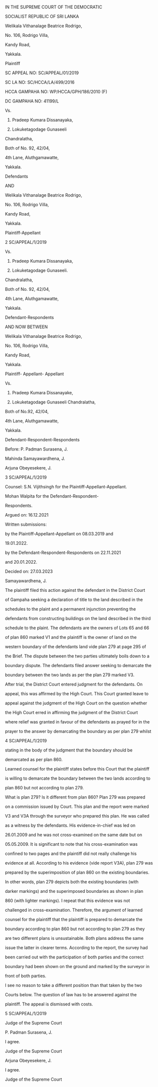IN THE SUPREME COURT OF THE DEMOCRATIC

SOCIALIST REPUBLIC OF SRI LANKA

Welikala Vithanalage Beatrice Rodrigo,

No. 106, Rodrigo Villa,

Kandy Road,

Yakkala.

Plaintiff

SC APPEAL NO: SC/APPEAL/01/2019

SC LA NO: SC/HCCA/LA/499/2016

HCCA GAMPAHA NO: WP/HCCA/GPH/186/2010 (F)

DC GAMPAHA NO: 41199/L

Vs.

1. Pradeep Kumara Dissanayaka,

2. Lokuketagodage Gunaseeli

Chandralatha,

Both of No. 92, 42/04,

4th Lane, Aluthgamawatte,

Yakkala.

Defendants

AND

Welikala Vithanalage Beatrice Rodrigo,

No. 106, Rodrigo Villa,

Kandy Road,

Yakkala.

Plaintiff-Appellant

2 SC/APPEAL/1/2019

Vs.

1. Pradeep Kumara Dissanayaka,

2. Lokuketagodage Gunaseeli.

Chandralatha,

Both of No. 92, 42/04,

4th Lane, Aluthgamawatte,

Yakkala.

Defendant-Respondents

AND NOW BETWEEN

Welikala Vithanalage Beatrice Rodrigo,

No. 106, Rodrigo Villa,

Kandy Road,

Yakkala.

Plaintiff- Appellant- Appellant

Vs.

1. Pradeep Kumara Dissanayake,

2. Lokuketagodage Gunaseeli Chandralatha,

Both of No.92, 42/04,

4th Lane, Aluthgamawatte,

Yakkala.

Defendant-Respondent-Respondents

Before: P. Padman Surasena, J.

Mahinda Samayawardhena, J.

Arjuna Obeyesekere, J.

3 SC/APPEAL/1/2019

Counsel: S.N. Vijithsingh for the Plaintiff-Appellant-Appellant.

Mohan Walpita for the Defendant-Respondent-

Respondents.

Argued on: 16.12.2021

Written submissions:

by the Plaintiff-Appellant-Appellant on 08.03.2019 and

19.01.2022.

by the Defendant-Respondent-Respondents on 22.11.2021

and 20.01.2022.

Decided on: 27.03.2023

Samayawardhena, J.

The plaintiff filed this action against the defendant in the District Court

of Gampaha seeking a declaration of title to the land described in the

schedules to the plaint and a permanent injunction preventing the

defendants from constructing buildings on the land described in the third

schedule to the plaint. The defendants are the owners of Lots 65 and 66

of plan 860 marked V1 and the plaintiff is the owner of land on the

western boundary of the defendants land vide plan 279 at page 295 of

the Brief. The dispute between the two parties ultimately boils down to a

boundary dispute. The defendants filed answer seeking to demarcate the

boundary between the two lands as per the plan 279 marked V3.

After trial, the District Court entered judgment for the defendants. On

appeal, this was affirmed by the High Court. This Court granted leave to

appeal against the judgment of the High Court on the question whether

the High Court erred in affirming the judgment of the District Court

where relief was granted in favour of the defendants as prayed for in the

prayer to the answer by demarcating the boundary as per plan 279 whilst

4 SC/APPEAL/1/2019

stating in the body of the judgment that the boundary should be

demarcated as per plan 860.

Learned counsel for the plaintiff states before this Court that the plaintiff

is willing to demarcate the boundary between the two lands according to

plan 860 but not according to plan 279.

What is plan 279? Is it different from plan 860? Plan 279 was prepared

on a commission issued by Court. This plan and the report were marked

V3 and V3A through the surveyor who prepared this plan. He was called

as a witness by the defendants. His evidence-in-chief was led on

26.01.2009 and he was not cross-examined on the same date but on

05.05.2009. It is significant to note that his cross-examination was

confined to two pages and the plaintiff did not really challenge his

evidence at all. According to his evidence (vide report V3A), plan 279 was

prepared by the superimposition of plan 860 on the existing boundaries.

In other words, plan 279 depicts both the existing boundaries (with

darker markings) and the superimposed boundaries as shown in plan

860 (with lighter markings). I repeat that this evidence was not

challenged in cross-examination. Therefore, the argument of learned

counsel for the plaintiff that the plaintiff is prepared to demarcate the

boundary according to plan 860 but not according to plan 279 as they

are two different plans is unsustainable. Both plans address the same

issue the latter in clearer terms. According to the report, the survey had

been carried out with the participation of both parties and the correct

boundary had been shown on the ground and marked by the surveyor in

front of both parties.

I see no reason to take a different position than that taken by the two

Courts below. The question of law has to be answered against the

plaintiff. The appeal is dismissed with costs.

5 SC/APPEAL/1/2019

Judge of the Supreme Court

P. Padman Surasena, J.

I agree.

Judge of the Supreme Court

Arjuna Obeyesekere, J.

I agree.

Judge of the Supreme Court